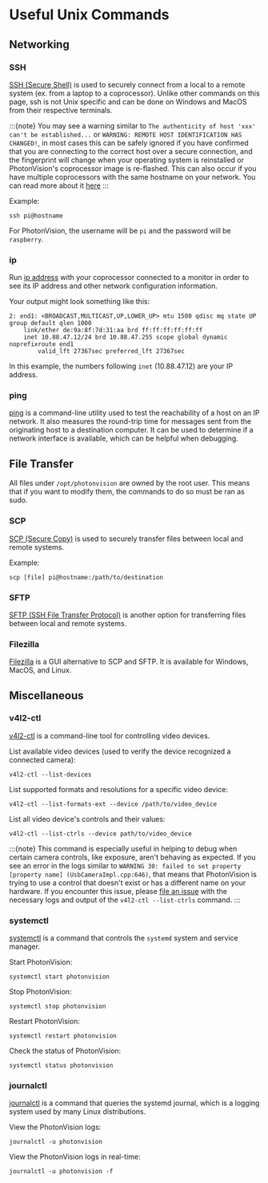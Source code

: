 # Useful Unix Commands

## Networking

### SSH

[SSH (Secure Shell)](https://www.mankier.com/1/ssh) is used to securely connect from a local to a remote system (ex. from a laptop to a coprocessor). Unlike other commands on this page, ssh is not Unix specific and can be done on Windows and MacOS from their respective terminals.

:::{note}
You may see a warning similar to `The authenticity of host 'xxx' can't be established...` or `WARNING: REMOTE HOST IDENTIFICATION HAS CHANGED!`, in most cases this can be safely ignored if you have confirmed that you are connecting to the correct host over a secure connection, and the fingerprint will change when your operating system is reinstalled or PhotonVision's coprocessor image is re-flashed. This can also occur if you have multiple coprocessors with the same hostname on your network. You can read more about it [here](https://superuser.com/questions/421997/what-is-a-ssh-key-fingerprint-and-how-is-it-generated)
:::

Example:

```
ssh pi@hostname
```

For PhotonVision, the username will be `pi` and the password will be `raspberry`.

### ip

Run [ip address](https://www.mankier.com/8/ip) with your coprocessor connected to a monitor in order to see its IP address and other network configuration information.

Your output might look something like this:

```
2: end1: <BROADCAST,MULTICAST,UP,LOWER_UP> mtu 1500 qdisc mq state UP group default qlen 1000
    link/ether de:9a:8f:7d:31:aa brd ff:ff:ff:ff:ff:ff
    inet 10.88.47.12/24 brd 10.88.47.255 scope global dynamic noprefixroute end1
        valid_lft 27367sec preferred_lft 27367sec
```

In this example, the numbers following `inet` (10.88.47.12) are your IP address.

### ping

[ping](https://www.mankier.com/8/ping) is a command-line utility used to test the reachability of a host on an IP network. It also measures the round-trip time for messages sent from the originating host to a destination computer. It can be used to determine if a network interface is available, which can be helpful when debugging.

## File Transfer

All files under `/opt/photonvision` are owned by the root user. This means that if you want to modify them, the commands to do so must be ran as sudo.

### SCP

[SCP (Secure Copy)](https://www.mankier.com/1/scp) is used to securely transfer files between local and remote systems.

Example:

```
scp [file] pi@hostname:/path/to/destination
```

### SFTP

[SFTP (SSH File Transfer Protocol)](https://www.mankier.com/1/sftp#) is another option for transferring files between local and remote systems.

### Filezilla

[Filezilla](https://filezilla-project.org/) is a GUI alternative to SCP and SFTP. It is available for Windows, MacOS, and Linux.

## Miscellaneous

### v4l2-ctl

[v4l2-ctl](https://www.mankier.com/1/v4l2-ctl) is a command-line tool for controlling video devices.

List available video devices (used to verify the device recognized a connected camera):

```
v4l2-ctl --list-devices
```

List supported formats and resolutions for a specific video device:

```
v4l2-ctl --list-formats-ext --device /path/to/video_device
```

List all video device's controls and their values:

```
v4l2-ctl --list-ctrls --device path/to/video_device
```

:::{note}
This command is especially useful in helping to debug when certain camera controls, like exposure, aren't behaving as expected. If you see an error in the logs similar to `WARNING 30: failed to set property [property name] (UsbCameraImpl.cpp:646)`, that means that PhotonVision is trying to use a control that doesn't exist or has a different name on your hardware. If you encounter this issue, please [file an issue](https://github.com/PhotonVision/photonvision/issues) with the necessary logs and output of the `v4l2-ctl --list-ctrls` command.
:::

### systemctl

[systemctl](https://www.mankier.com/1/systemctl) is a command that controls the `systemd` system and service manager.

Start PhotonVision:

```
systemctl start photonvision
```

Stop PhotonVision:

```
systemctl stop photonvision
```

Restart PhotonVision:

```
systemctl restart photonvision
```

Check the status of PhotonVision:

```
systemctl status photonvision
```

### journalctl

[journalctl](https://www.mankier.com/1/journalctl) is a command that queries the systemd journal, which is a logging system used by many Linux distributions.

View the PhotonVision logs:

```
journalctl -u photonvision
```

View the PhotonVision logs in real-time:

```
journalctl -u photonvision -f
```
